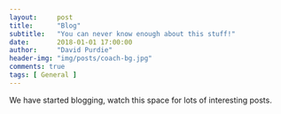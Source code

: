 ```yaml
---
layout:     post
title:      "Blog"
subtitle:   "You can never know enough about this stuff!"
date:       2018-01-01 17:00:00
author:     "David Purdie"
header-img: "img/posts/coach-bg.jpg"
comments: true
tags: [ General ]
---
```


We have started blogging, watch this space for lots of interesting posts.
